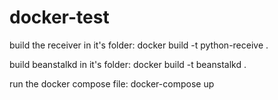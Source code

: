 # docker-test

build the receiver in it's folder: docker build -t python-receive .

build beanstalkd in it's folder: docker build -t beanstalkd .

run the docker compose file: docker-compose up

